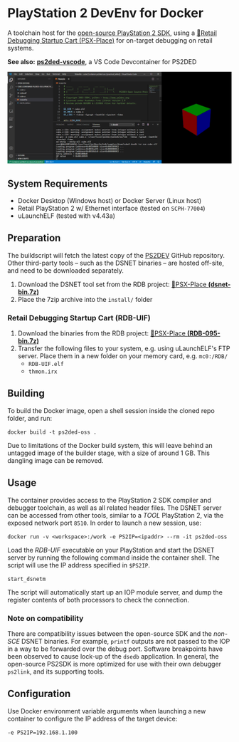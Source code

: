 # PlayStation 2 DevEnv for Docker

A toolchain host for the [open-source PlayStation 2 SDK](https://github.com/ps2dev/ps2dev), using a [&#128279;Retail Debugging Startup Cart (PSX-Place)](https://www.psx-place.com/threads/retail-debugging-startup-card.14027/) for on-target debugging on retail systems.

**See also:** [**ps2ded-vscode**](https://github.com/inselc/ps2ded-vscode), a VS Code Devcontainer for PS2DED

<img src="scr.png"/>

## System Requirements

- Docker Desktop (Windows host) or Docker Server (Linux host)
- Retail PlayStation 2 w/ Ethernet interface (tested on `SCPH-77004`)
- uLaunchELF (tested with v4.43a)

## Preparation

The buildscript will fetch the latest copy of the [PS2DEV](https://github.com/ps2dev/ps2dev) GitHub repository. Other third-party tools &ndash; such as the DSNET binaries &ndash; are hosted off-site, and need to be downloaded separately.

1. Download the DSNET tool set from the RDB project: [&#128279;PSX-Place **(dsnet-bin.7z)**](https://www.psx-place.com/threads/retail-debugging-startup-card.14027/)
2. Place the 7zip archive into the `install/` folder

### Retail Debugging Startup Cart (RDB-UIF)

1. Download the binaries from the RDB project: [&#128279;PSX-Place **(RDB-095-bin.7z)**](https://www.psx-place.com/threads/retail-debugging-startup-card.14027/)
2. Transfer the following files to your system, e.g. using uLaunchELF's FTP server. Place them in a new folder on your memory card, e.g. `mc0:/RDB/`
    - `RDB-UIF.elf`
    - `thmon.irx`

## Building

To build the Docker image, open a shell session inside the cloned repo folder, and run:

    docker build -t ps2ded-oss .

Due to limitations of the Docker build system, this will leave behind an untagged image of the builder stage, with a size of around 1 GB. This dangling image can be removed.

## Usage

The container provides access to the PlayStation 2 SDK compiler and debugger toolchain, as well as all related header files. The DSNET server can be accessed from other tools, similar to a *TOOL* PlayStation 2, via the exposed network port `8510`. In order to launch a new session, use:

    docker run -v <workspace>:/work -e PS2IP=<ipaddr> --rm -it ps2ded-oss

Load the *RDB-UIF* executable on your PlayStation and start the DSNET server by running the following command inside the container shell. The script will use the IP address specified in `$PS2IP`.

    start_dsnetm

The script will automatically start up an IOP module server, and dump the register contents of both processors to check the connection.

### Note on compatibility
There are compatibility issues between the open-source SDK and the *non-SCE* DSNET binaries. For example, `printf` outputs are not passed to the IOP in a way to be forwarded over the debug port. Software breakpoints have been observed to cause lock-up of the `dsedb` application. In general, the open-source PS2SDK is more optimized for use with their own debugger `ps2link`, and its supporting tools.

## Configuration

Use Docker environment variable arguments when launching a new container to configure the IP address of the target device:

    -e PS2IP=192.168.1.100